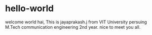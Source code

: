 # hello-world
welcome world
hai,
This is jayaprakash.j from VIT University persuing M.Tech communication engineering 2nd year.
nice to meet you all.
